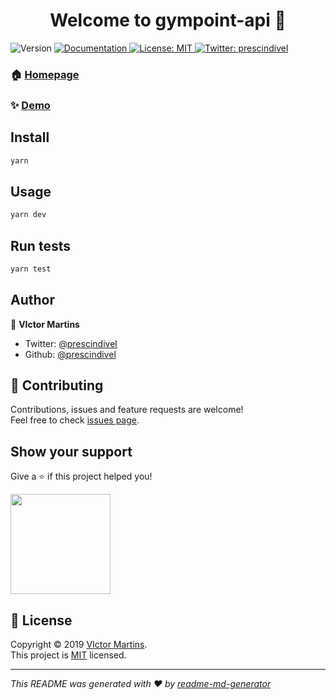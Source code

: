 <h1 align="center">Welcome to gympoint-api 👋</h1>
<p>
  <img alt="Version" src="https://img.shields.io/badge/version-1.0.0-blue.svg?cacheSeconds=2592000" />
  <a href="https://github.com/prescindivel/gympoint/wiki" target="_blank">
    <img alt="Documentation" src="https://img.shields.io/badge/documentation-yes-brightgreen.svg" />
  </a>
  <a href="https://github.com/kefranabg/readme-md-generator/blob/master/LICENSE" target="_blank">
    <img alt="License: MIT" src="https://img.shields.io/badge/License-MIT-yellow.svg" />
  </a>
  <a href="https://twitter.com/prescindivel" target="_blank">
    <img alt="Twitter: prescindivel" src="https://img.shields.io/twitter/follow/prescindivel.svg?style=social" />
  </a>
</p>

### 🏠 [Homepage](https://github.com/prescindivel/gympoint/api)

### ✨ [Demo](https://github.com/prescindivel/gympoint/api)

## Install

```sh
yarn
```

## Usage

```sh
yarn dev
```

## Run tests

```sh
yarn test
```

## Author

👤 **VIctor Martins**

* Twitter: [@prescindivel](https://twitter.com/prescindivel)
* Github: [@prescindivel](https://github.com/prescindivel)

## 🤝 Contributing

Contributions, issues and feature requests are welcome!<br />Feel free to check [issues page](https://github.com/prescindivel/gympoint/issues).

## Show your support

Give a ⭐️ if this project helped you!

<a href="https://www.patreon.com/prescindivel">
  <img src="https://c5.patreon.com/external/logo/become_a_patron_button@2x.png" width="160">
</a>

## 📝 License

Copyright © 2019 [VIctor Martins](https://github.com/prescindivel).<br />
This project is [MIT](https://github.com/kefranabg/readme-md-generator/blob/master/LICENSE) licensed.

***
_This README was generated with ❤️ by [readme-md-generator](https://github.com/kefranabg/readme-md-generator)_
